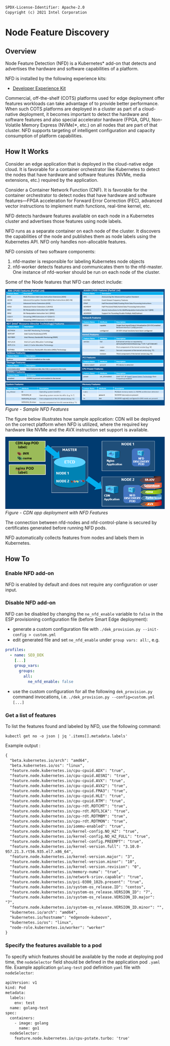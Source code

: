 ```text
SPDX-License-Identifier: Apache-2.0
Copyright (c) 2021 Intel Corporation
```

# Node Feature Discovery

## Overview

Node Feature Detection (NFD) is a Kubernetes\* add-on that detects and advertises the hardware and software capabilities of a platform.

NFD is installed by the following experience kits:
- [Developer Experience Kit](experience-kits/developer-experience-kit.md)

Commercial, off-the-shelf (COTS) platforms used for edge deployment offer features workloads can take advantage of to provide better performance. When such COTS platforms are deployed in a cluster as part of a cloud-native deployment, it becomes important to detect the hardware and software features and also special accelerator hardware (FPGA, GPU, Non-Volatile Memory Express (NVMe)*, etc.) on all nodes that are part of that cluster. NFD supports targeting of intelligent configuration and capacity consumption of platform capabilities.

## How It Works

Consider an edge application that is deployed in the cloud-native edge cloud. It is favorable for a container orchestrator like Kubernetes to detect the nodes that have hardware and software features (NVMe, media extensions, etc.) required by the application.

Consider a Container Network Function (CNF). It is favorable for the container orchestrator to detect nodes that have hardware and software features—FPGA acceleration for Forward Error Correction (FEC), advanced vector instructions to implement math functions, real-time kernel, etc.

NFD detects hardware features available on each node in a Kubernetes cluster and advertises those features using node labels.

NFD runs as a separate container on each node of the cluster. It discovers the capabilities of the node and publishes them as node labels using the Kubernetes API. NFD only handles non-allocable features.

NFD consists of two software components:

1. nfd-master is responsible for labeling Kubernetes node objects
2. nfd-worker detects features and communicates them to the nfd-master. One instance of nfd-worker should be run on each node of the cluster.

Some of the Node features that NFD can detect include:

![Sample NFD Features](images/nfd1.png)
![Sample NFD Features](images/nfd2.png)
*Figure - Sample NFD Features*

The figure below illustrates how sample application: CDN will be deployed on the correct platform when NFD is utilized, where the required key hardware like NVMe and the AVX instruction set support is available.

[![CDN app deployment with NFD Features](images/nfd0.png)](images/nfd0.png)
*Figure - CDN app deployment with NFD Features*

The connection between nfd-nodes and nfd-control-plane is secured by certificates generated before running NFD pods.

NFD automatically collects features from nodes and labels them in Kubernetes.

## How To

### Enable NFD add-on

NFD is enabled by default and does not require any configuration or user input. 

### Disable NFD add-on

NFD can be disabled by changing the `ne_nfd_enable` variable to `false` in the ESP provisioning configuration file (before Smart Edge deployment):

- generate a custom configuration file with `./dek_provision.py --init-config > custom.yml`
- edit generated file and set `ne_nfd_enable` under `group vars: all:`, e.g.

```yaml
profiles:
  - name: SEO_DEK
    [...]
    group_vars:
      groups:
        all:
          ne_nfd_enable: false
```
- use the custom configuration for all the following `dek_provision.py` command invocations, i.e. `./dek_provision.py --config=custom.yml [...]`

### Get a list of features

To list the features found and labeled by NFD, use the following command:

```
kubectl get no -o json | jq '.items[].metadata.labels'
```

Example output :

```
{
  "beta.kubernetes.io/arch": "amd64",
  "beta.kubernetes.io/os": "linux",
  "feature.node.kubernetes.io/cpu-cpuid.ADX": "true",
  "feature.node.kubernetes.io/cpu-cpuid.AESNI": "true",
  "feature.node.kubernetes.io/cpu-cpuid.AVX": "true",
  "feature.node.kubernetes.io/cpu-cpuid.AVX2": "true",
  "feature.node.kubernetes.io/cpu-cpuid.FMA3": "true",
  "feature.node.kubernetes.io/cpu-cpuid.HLE": "true",
  "feature.node.kubernetes.io/cpu-cpuid.RTM": "true",
  "feature.node.kubernetes.io/cpu-rdt.RDTCMT": "true",
  "feature.node.kubernetes.io/cpu-rdt.RDTL3CA": "true",
  "feature.node.kubernetes.io/cpu-rdt.RDTMBM": "true",
  "feature.node.kubernetes.io/cpu-rdt.RDTMON": "true",
  "feature.node.kubernetes.io/iommu-enabled": "true",
  "feature.node.kubernetes.io/kernel-config.NO_HZ": "true",
  "feature.node.kubernetes.io/kernel-config.NO_HZ_FULL": "true",
  "feature.node.kubernetes.io/kernel-config.PREEMPT": "true",
  "feature.node.kubernetes.io/kernel-version.full": "3.10.0-957.21.3.rt56.935.el7.x86_64",
  "feature.node.kubernetes.io/kernel-version.major": "3",
  "feature.node.kubernetes.io/kernel-version.minor": "10",
  "feature.node.kubernetes.io/kernel-version.revision": "0",
  "feature.node.kubernetes.io/memory-numa": "true",
  "feature.node.kubernetes.io/network-sriov.capable": "true",
  "feature.node.kubernetes.io/pci-0300_102b.present": "true",
  "feature.node.kubernetes.io/system-os_release.ID": "centos",
  "feature.node.kubernetes.io/system-os_release.VERSION_ID": "7",
  "feature.node.kubernetes.io/system-os_release.VERSION_ID.major": "7",
  "feature.node.kubernetes.io/system-os_release.VERSION_ID.minor": "",
  "kubernetes.io/arch": "amd64",
  "kubernetes.io/hostname": "edgenode-kubeovn",
  "kubernetes.io/os": "linux",
  "node-role.kubernetes.io/worker": "worker"
}
```

### Specify the features available to a pod

To specify which features should be available by the node at deploying pod time, the `nodeSelector` field should be defined in the application pod `.yaml` file. Example application `golang-test` pod definition `yaml` file with `nodeSelector`:

```
apiVersion: v1
kind: Pod
metadata:
  labels:
    env: test
  name: golang-test
spec:
  containers:
    - image: golang
      name: go1
  nodeSelector:
    feature.node.kubernetes.io/cpu-pstate.turbo: 'true'
```
